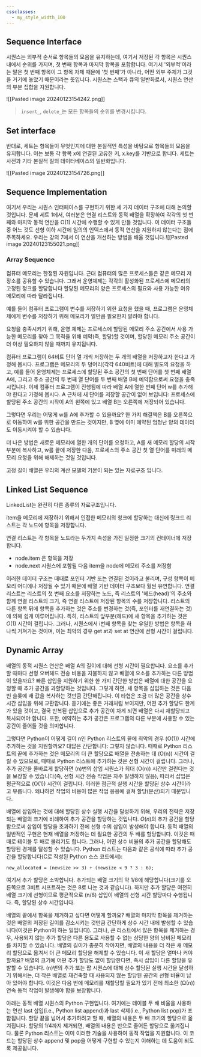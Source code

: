 ```yaml
---
cssclasses:
  - my_style_width_100
---
```


## Sequence Interface

시퀀스는 외부적 순서로 항목들의 모음을 유지하는데, 여기서 저장된 각 항목은 시퀀스 내에서 순위를 가지며, 첫 번째 항목과 마지막 항목을 포함합니다. 여기서 '외부적'이라는 말은 첫 번째 항목이 그 항목 자체 때문에 '첫 번째'가 아니라, 어떤 외부 주체가 그것을 거기에 놓았기 때문이라는 뜻입니다. 시퀀스는 스택과 큐의 일반화로서, 시퀀스 연산의 부분 집합을 지원합니다.

![[Pasted image 20240123154242.png]]
> `insert_`, `delete_`는 모든 항목들의 순위를 변경시킵니다.

## Set interface 
반대로, 세트는 항목들이 무엇인지에 대한 본질적인 특성을 바탕으로 항목들의 모음을 유지합니다. 
이는 보통 각 항목 x에 연결된 고유한 키, x.key를 기반으로 합니다. 세트는 사전과 기타 본질적 질의 데이터베이스의 일반화입니다.

![[Pasted image 20240123154726.png]]



## Sequence Implementation
  
여기서 우리는 시퀀스 인터페이스를 구현하기 위한 세 가지 데이터 구조에 대해 논의할 것입니다. 문제 세트 1에서, 여러분은 연결 리스트와 동적 배열을 확장하여 각각의 첫 번째와 마지막 동적 연산을 O(1) 시간에 수행할 수 있게 만들 것입니다. 이 데이터 구조들 중 어느 것도 선형 이하 시간에 임의의 인덱스에서 동적 연산을 지원하지 않는다는 점에 주목하세요. 우리는 강의 7에서 이 연산을 개선하는 방법을 배울 것입니다.![[Pasted image 20240123155021.png]]

### Array Sequence
컴퓨터 메모리는 한정된 자원입니다.
근대 컴퓨터의 많은 프로세스들은 같은 메모리 저장소를 공유할 수 있습니다. 그래서 운영체제는 각각의 활성화된 프로세스에 메모리의 고정된 청크를 할당합니다 
할당된 메모리의 양은 프로세스의 필요와 사용 가능한 여유 메모리에 따라 달라집니다. 

예를 들어 컴퓨터 프로그램이 변수를 저장하기 위한 요청을 했을 때, 프로그램은 운영체제에게 변수를 저장하기 위해 메모리가 얼만큼 필요한지 알려야 합니다.

요청을 충족시키기 위해, 운영 체제는 프로세스에 할당된 메모리 주소 공간에서 사용 가능한 메모리를 찾아 그 목적을 위해 예약(즉, 할당)할 것이며, 할당된 메모리 주소 공간이 더 이상 필요하지 않을 때까지 유지됩니다.



컴퓨터 프로그램이 64비트 단어 열 개씩 저장하는 두 개의 배열을 저장하고자 한다고 가정해 봅시다. 
프로그램은 메모리의 두 덩어리(각각 640비트)에 대해 별도의 요청을 하고, 예를 들어 운영체제는 프로세스에 할당된 주소 공간의 첫 번째 단어를 첫 번째 배열 A에, 그리고 주소 공간의 두 번째 열 단어를 두 번째 배열 B에 예약함으로써 요청을 충족시킵니다. 
이제 컴퓨터 프로그램이 진행됨에 따라 배열 A에 열한 번째 단어 w를 추가해야 한다고 가정해 봅시다. A 근처에 새 단어를 저장할 공간이 없어 보입니다: 프로세스에 할당된 주소 공간의 시작이 A의 왼쪽에 있고 배열 B는 오른쪽에 저장되어 있습니다. 

그렇다면 우리는 어떻게 w를 A에 추가할 수 있을까요? 한 가지 해결책은 B를 오른쪽으로 이동하여 w를 위한 공간을 만드는 것이지만, B 옆에 이미 예약된 엄청난 양의 데이터도 이동시켜야 할 수 있습니다. 

더 나은 방법은 새로운 메모리에 열한 개의 단어를 요청하고, A를 새 메모리 할당의 시작 부분에 복사하고, w를 끝에 저장한 다음, 프로세스의 주소 공간 첫 열 단어를 미래의 메모리 요청을 위해 해제하는 것일 것입니다.

고정 길이 배열은 우리의 계산 모델의 기본이 되는 있는 자료구조 입니다.



## Linked List Sequence

LinkedList는 완전히 다른 종류의 자료구조입니다.

item을 메모리에 저장하기 위해서 인접한 메모리의 청크에 할당하는 대신에
링크드 리스트는 각 노드에 항목을 저장합니다.

연결 리스트는 각 항목을 노드라는 두가지 속성을 가진 일정한 크기의 컨테이너에 저장합니다.
- node.item 은 항목을 저장
- node.next 시퀀스에 포함될 다음 item을 node에 메모리 주소를 저장함

이러한 데이터 구조는 때때로 포인터 기반 또는 연결된 것이라고 불리며, 구성 항목이 메모리 어디에나 저장될 수 있기 때문에 배열 기반 데이터 구조보다 훨씬 유연합니다. 연결 리스트는 리스트의 첫 번째 요소를 저장하는 노드, 즉 리스트의 '헤드(head)'의 주소와 함께 연결 리스트의 크기, 즉 연결 리스트에 저장된 항목의 수를 저장합니다. 리스트의 다른 항목 뒤에 항목을 추가하는 것은 주소를 변경하는 것(즉, 포인터를 재연결하는 것)에 의해 쉽게 이루어집니다. 특히, 리스트의 앞부분(헤드)에 새 항목을 추가하는 것은 $O(1)$ 시간이 걸립니다. 그러나, 시퀀스에서 i번째 항목을 찾는 유일한 방법은 항목을 하나씩 거쳐가는 것이며, 이는 최악의 경우 get at과 set at 연산에 선형 시간이 걸립니다.



## Dynamic Array

배열의 동적 시퀀스 연산은 배열 A의 길이에 대해 선형 시간이 필요합니다. 요소를 추가할 때마다 선형 오버헤드 전송 비용을 지불하지 않고 배열에 요소를 추가하는 다른 방법이 있을까요? 빠른 삽입을 지원하기 위한 한 가지 간단한 방법은 배열에 대한 공간을 요청할 때 추가 공간을 과할당하는 것입니다. 그렇게 하면, 새 항목을 삽입하는 것은 다음 빈 슬롯에 새 값을 복사하는 것만큼 간단해집니다. 이 타협은 조금 더 많은 공간을 상수 시간 삽입을 위해 교환합니다. 듣기에는 좋은 거래처럼 보이지만, 어떤 추가 할당도 한계가 있을 것이고, 결국 반복된 삽입으로 추가 공간이 차게 되면 배열은 다시 재할당되고 복사되어야 합니다. 또한, 예약하는 추가 공간은 프로그램의 다른 부분에 사용할 수 있는 공간이 줄어들 것을 의미합니다.

그렇다면 Python이 어떻게 길이 n인 Python 리스트의 끝에 최악의 경우 \(O(1)\) 시간에 추가하는 것을 지원할까요? 대답은 간단합니다: 그렇지 않습니다. 때때로 Python 리스트의 끝에 추가하는 것은 메모리의 더 큰 할당으로 배열을 전송하는 데 \(O(n)\) 시간이 걸릴 수 있으므로, 때때로 Python 리스트에 추가하는 것은 선형 시간이 걸립니다. 그러나, 추가 공간을 올바르게 할당하면 \(n\)번의 삽입 시퀀스가 최대 \(O(n)\) 시간만 걸린다는 것을 보장할 수 있습니다(즉, 선형 시간 전송 작업은 자주 발생하지 않음), 따라서 삽입은 평균적으로 \(O(1)\) 시간이 걸립니다. 이러한 점근적 실행 시간을 할당된 상수 시간이라고 부릅니다. 왜냐하면 작업의 비용이 많은 작업 응용에 걸쳐 할당(분산)되기 때문입니다.

배열에 삽입하는 것에 대해 할당된 상수 실행 시간을 달성하기 위해, 우리의 전략은 저장되는 배열의 크기에 비례하여 추가 공간을 할당하는 것입니다. $O(n)$의 추가 공간을 할당함으로써 삽입이 할당을 초과하기 전에 선형 수의 삽입이 발생해야 합니다. 동적 배열의 일반적인 구현은 현재 배열을 저장하는 데 필요한 공간의 두 배를 할당합니다. 이것은 때때로 테이블 두 배로 불리기도 합니다. 그러나, 어떤 상수 비율의 추가 공간을 할당해도 할당된 경계를 달성할 수 있습니다. Python 리스트는 다음과 같은 공식에 따라 추가 공간을 할당합니다(C로 작성된 Python 소스 코드에서):
```
new_allocated = (newsize >> 3) + (newsize < 9 ? 3 : 6);
```
여기서 추가 할당은 소박합니다. 추가되는 배열 크기의 약 1/8에 해당합니다(크기를 오른쪽으로 3비트 시프트하는 것은 8로 나눈 것과 같습니다). 하지만 추가 할당은 여전히 배열 크기에 선형이므로 평균적으로 \(n/8\) 삽입이 배열의 선형 시간 할당마다 수행됩니다. 즉, 할당된 상수 시간입니다.

배열의 끝에서 항목을 제거하고 싶다면 어떻게 할까요? 배열의 마지막 항목을 제거하는 것은 배열의 저장된 길이를 감소시키는 것만큼 간단하게 상수 시간 내에 발생할 수 있습니다(이것은 Python이 하는 일입니다). 그러나, 큰 리스트에서 많은 항목을 제거하는 경우, 사용되지 않는 추가 할당은 다른 용도로 사용할 수 없는 상당한 양의 낭비된 메모리를 차지할 수 있습니다. 배열의 길이가 충분히 작아지면, 배열의 내용을 더 작은 새 메모리 할당으로 옮겨서 더 큰 메모리 할당을 해제할 수 있습니다. 이 새 할당은 얼마나 커야 할까요? 배열의 크기에 어떤 추가 할당도 없이 할당한다면, 즉시 삽입이 다른 할당을 유발할 수 있습니다. \(n\)번의 추가 또는 팝 시퀀스에 대해 상수 할당된 실행 시간을 달성하기 위해서는, 더 작은 배열로 재건축할 때 사용되지 않는 할당된 공간의 선형 비율이 남아 있어야 합니다. 이것은 다음 번에 메모리를 재할당할 필요가 있기 전에 최소한 \(Ω(n)\) 연속 동적 작업이 발생해야 함을 보장합니다.

아래는 동적 배열 시퀀스의 Python 구현입니다. 여기에는 테이블 두 배 비율을 사용하는 연산 last 삽입(i.e., Python list append)과 last 삭제(i.e., Python list pop)가 포함됩니다. 할당 끝을 넘어서 추가하려고 할 때, 배열의 내용은 두 배 크기의 할당으로 옮겨집니다. 할당의 1/4까지 제거되면, 배열의 내용은 반으로 줄어든 할당으로 옮겨집니다. 물론 Python 리스트는 이미 이러한 기술을 사용하여 동적 작업을 지원합니다. 이 코드는 할당된 상수 append 및 pop을 어떻게 구현할 수 있는지 이해하는 데 도움이 되도록 제공됩니다.